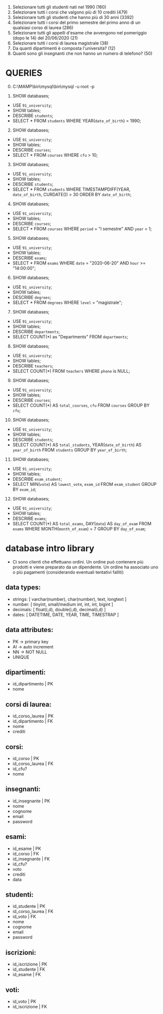 1. Selezionare tutti gli studenti nati nel 1990 (160)
2. Selezionare tutti i corsi che valgono più di 10 crediti (479)
3. Selezionare tutti gli studenti che hanno più di 30 anni (3392)
4. Selezionare tutti i corsi del primo semestre del primo anno di un qualsiasi corso di
laurea (286)
5. Selezionare tutti gli appelli d'esame che avvengono nel pomeriggio (dopo le 14) del
20/06/2020 (21)
6. Selezionare tutti i corsi di laurea magistrale (38)
7. Da quanti dipartimenti è composta l'università? (12)
8. Quanti sono gli insegnanti che non hanno un numero di telefono? (50)


# QUERIES
0. C:\MAMP\bin\mysql\bin\mysql -u root -p

1. SHOW databases;
- USE `91_university`;
- SHOW tables;
- DESCRIBE `students`;
- SELECT * FROM `students` WHERE YEAR(`date_of_birth`) = 1990;

2. SHOW databases;
- USE `91_university`;
- SHOW tables;
- DESCRIBE `courses`;
- SELECT * FROM `courses` WHERE `cfu` > 10;

3. SHOW databases;
- USE `91_university`;
- SHOW tables;
- DESCRIBE `students`;
- SELECT * FROM `students` WHERE TIMESTAMPDIFF(YEAR, `date_of_birth`, CURDATE()) > 30 ORDER BY `date_of_birth`;

4. SHOW databases;
- USE `91_university`;
- SHOW tables;
- DESCRIBE `courses`;
- SELECT * FROM `courses` WHERE `period` = "I semestre" AND `year` = 1;

5. SHOW databases;
- USE `91_university`;
- SHOW tables;
- DESCRIBE `exams`;
- SELECT * FROM `exams` WHERE `date` = "2020-06-20" AND `hour` >= "14:00:00";

6. SHOW databases;
- USE `91_university`;
- SHOW tables;
- DESCRIBE `degrees`;
- SELECT * FROM `degrees` WHERE `level` = "magistrale";

7. SHOW databases;
- USE `91_university`;
- SHOW tables;
- DESCRIBE `departments`;
- SELECT COUNT(*) as "Departments" FROM `departments`;

8. SHOW databases;
- USE `91_university`;
- SHOW tables;
- DESCRIBE `teachers`;
- SELECT COUNT(*) FROM `teachers` WHERE `phone` is NULL;

9. SHOW databases;
- USE `91_university`;
- SHOW tables;
- DESCRIBE `courses`;
- SELECT COUNT(*) AS `total_courses`, `cfu` FROM `courses` GROUP BY `cfu`;

10. SHOW databases;
- USE `91_university`;
- SHOW tables;
- DESCRIBE `students`;
- SELECT COUNT(*) AS `total_students`, YEAR(`date_of_birth`) AS `year_of_birth` FROM `students` GROUP BY `year_of_birth`;

11. SHOW databases;
- USE `91_university`;
- SHOW tables;
- DESCRIBE `exam_student`;
- SELECT MIN(`vote`) AS `lowest_vote`, `exam_id` FROM `exam_student` GROUP BY `exam_id`;

12. SHOW databases;
- USE `91_university`;
- SHOW tables;
- DESCRIBE `exams`;
- SELECT COUNT(*) AS `total_exams`, DAY(`date`) AS `day_of_exam` FROM `exams` WHERE MONTH(`month_of_exam`) = 7 GROUP BY `day_of_exam`;

# database intro library
- Ci sono clienti che effettuano ordini.
  Un ordine può contenere più prodotti e viene preparato da un dipendente.
  Un ordine ha associato uno o più pagamenti (considerando eventuali tentativi falliti)       

## data types:
- strings: [ varchar(number), char(number), text, longtext ]
- number: [ tinyint, small/medium int, int, int, bigint ]
- decimals: [ float(i,d), double(i,d), decimal(i,d) ]
- dates: [ DATETIME, DATE, YEAR, TIME, TIMESTRAP ]

## data attributes:
- PK -> primary key
- AI -> auto increment
- NN -> NOT NULL
- UNIQUE 

## dipartimenti:
- id_dipartimento   | PK
- nome

## corsi di laurea:
- id_corso_laurea   | PK
- id_dipartimento   | FK
- nome 
- crediti

## corsi:
- id_corso          | PK
- id_corso_laurea   | FK
- id_cfu?               
- nome

## insegnanti:
- id_insegnante     | PK
- nome
- cognome
- email
- password

## esami:
- id_esame          | PK
- id_corso          | FK
- id_insegnante     | FK             
- id_cfu? 
- voto
- crediti
- data

## studenti:
- id_studente       | PK
- id_corso_laurea   | FK
- id_voto           | FK
- nome
- cognome
- email
- password

## iscrizioni:
- id_iscrizione     | PK
- id_studente       | FK
- id_esame          | FK

## voti:
- id_voto           | PK
- id_iscrizione     | FK












